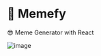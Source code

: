 # 🤣 Memefy
😎 Meme Generator with React


![image](https://github.com/Shivam171/Memefy/assets/66107248/eff1cefc-3b75-40bc-b3be-96669b1b0488)
